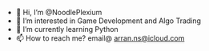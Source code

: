 - 👋 Hi, I’m @NoodlePlexium
- 👀 I’m interested in Game Development and Algo Trading
- 🌱 I’m currently learning Python
- 📫 How to reach me? email@ arran.ns@icloud.com

<!---
NoodlePlexium/NoodlePlexium is a ✨ special ✨ repository because its `README.md` (this file) appears on your GitHub profile.
You can click the Preview link to take a look at your changes.
--->
